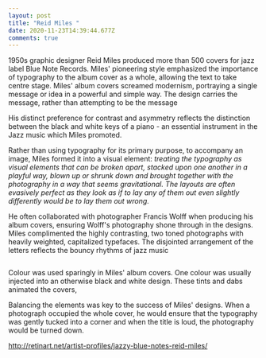 ```yaml
---
layout: post
title: "Reid Miles "
date: 2020-11-23T14:39:44.677Z
comments: true
---
```

1950s graphic designer Reid Miles produced more than 500 covers for jazz label Blue Note Records. Miles' pioneering style emphasized the importance of typography to the album cover as a whole, allowing the text to take centre stage. Miles' album covers screamed modernism, portraying a single message or idea in a powerful and simple way. The design carries the message, rather than attempting to be the message

His distinct preference for contrast and asymmetry reflects the distinction between the black and white keys of a piano - an essential instrument in the Jazz music which Miles promoted. 



Rather than using typography for its primary purpose, to accompany an image, Miles formed it into a visual element: *treating the typography as visual elements that can be broken apart, stacked upon one another in a playful way, blown up or shrunk down and brought together with the photography in a way that seems gravitational. The layouts are often evasively perfect as they look as if to lay any of them out even slightly differently would be to lay them out wrong.*



He often collaborated with photographer Francis Wolff when producing his album covers, ensuring Wolff's photography shone through in the designs. Miles complimented the highly contrasting, two toned photographs with heavily weighted, capitalized typefaces. The disjointed arrangement of the letters reflects the bouncy rhythms of jazz music

![]()

Colour was used sparingly in Miles' album covers. One colour was usually injected into an otherwise black and white design. These tints and dabs animated the covers, 

Balancing the elements was key to the success of Miles' designs. When a photograph occupied the whole cover, he would ensure that the typography was gently tucked into a corner and when the title is loud, the photography would be turned down. 

http://retinart.net/artist-profiles/jazzy-blue-notes-reid-miles/